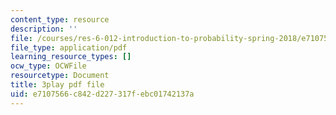 ```yaml
---
content_type: resource
description: ''
file: /courses/res-6-012-introduction-to-probability-spring-2018/e7107566c842d227317febc01742137a_gH_OmTJ9vQs.pdf
file_type: application/pdf
learning_resource_types: []
ocw_type: OCWFile
resourcetype: Document
title: 3play pdf file
uid: e7107566-c842-d227-317f-ebc01742137a
---
```

